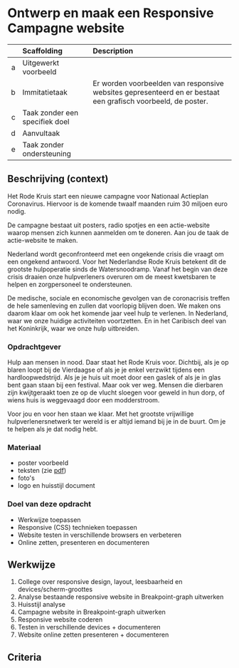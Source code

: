 # Ontwerp en maak een Responsive Campagne website

| | Scaffolding | Description |
| ---: | :----   | :--- |
| a      | Uitgewerkt voorbeeld |  |
| b   | Immitatietaak | Er worden voorbeelden van responsive websites gepresenteerd en er bestaat een grafisch voorbeeld, de poster.|
| c   | Taak zonder een specifiek doel | |
| d   | Aanvultaak        | |
| e   | Taak zonder ondersteuning        | |


## Beschrijving (context)
Het Rode Kruis start een nieuwe campagne voor Nationaal Actieplan Coronavirus. Hiervoor is de komende twaalf maanden ruim 30 miljoen euro nodig.

De campagne bestaat uit posters, radio spotjes en een actie-website waarop mensen zich kunnen aanmelden om te doneren. Aan jou de taak de actie-website te maken.

Nederland wordt geconfronteerd met een ongekende crisis die vraagt om een ongekend antwoord. Voor het Nederlandse Rode Kruis betekent dit de grootste hulpoperatie sinds de Watersnoodramp. Vanaf het begin van deze crisis draaien onze hulpverleners overuren om de meest kwetsbaren te helpen en zorgpersoneel te ondersteunen.

De medische, sociale en economische gevolgen van de coronacrisis treffen de hele samenleving en zullen dat voorlopig blijven doen. We maken ons daarom klaar om ook het komende jaar veel hulp te verlenen. In Nederland, waar we onze huidige activiteiten voortzetten. En in het Caribisch deel van het Koninkrijk, waar we onze hulp uitbreiden.


### Opdrachtgever
Hulp aan mensen in nood. Daar staat het Rode Kruis voor. Dichtbij, als je op blaren loopt bij de Vierdaagse of als je je enkel verzwikt tijdens een hardloopwedstrijd. Als je je huis uit moet door een gaslek of als je in glas bent gaan staan bij een festival. Maar ook ver weg. Mensen die dierbaren zijn kwijtgeraakt toen ze op de vlucht sloegen voor geweld in hun dorp, of wiens huis is weggevaagd door een modderstroom.

Voor jou en voor hen staan we klaar. Met het grootste vrijwillige hulpverlenersnetwerk ter wereld is er altijd iemand bij je in de buurt. Om je te helpen als je dat nodig hebt.

### Materiaal
- poster voorbeeld
- teksten (zie [pdf](https://www.rodekruis.nl/dossiers/coronavirus/nationaal-actieplan-coronavirus/))
- foto's
- logo en huisstijl document


### Doel van deze opdracht
- Werkwijze toepassen
- Responsive (CSS) technieken toepassen
- Website testen in verschillende browsers en verbeteren
- Online zetten, presenteren en documenteren


## Werkwijze
1. College over responsive design, layout, leesbaarheid en devices/scherm-groottes
2. Analyse bestaande responsive website in Breakpoint-graph uitwerken
3. Huisstijl analyse
4. Campagne website in Breakpoint-graph uitwerken
5. Responsive website coderen
6. Testen in verschillende devices + documenteren
7. Website online zetten presenteren + documenteren

## Criteria

